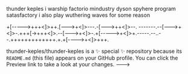 thunder keples 
i warship factorio
mindustry 
dyson spyhere program 
satasfactory
i also play wuthering waves for some reason 

+[----->+++<]>++.[--->+<]>---.-[--->++<]>--.
-------.--[--->+<]>-.+++[->+++<]>.--[--->+<]>-.+[----->+<]>+.-----.--..--.+++++++++++++.+.+[---->+<]>+++.



thunder-keples/thunder-keples is a ✨ special ✨ repository because its `README.md` (this file) appears on your GitHub profile.
You can click the Preview link to take a look at your changes.
--->
